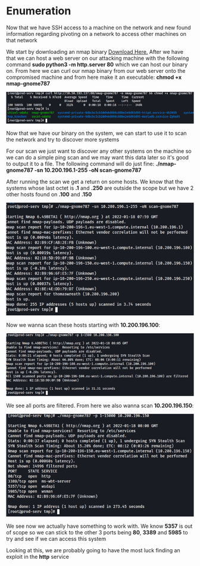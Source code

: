# Enumeration

Now that we have SSH access to a machine on the network and new found information regarding pivoting on a network to access other machines on that network

We start by downloading an nmap binary [Download Here.](https://github.com/andrew-d/static-binaries/blob/master/binaries/linux/x86_64/nmap?raw=true) After we have that we can host a web server on our attacking machine with the following command **sudo python3 -m http.server 80** which we can host our binary on. From here we can curl our nmap binary from our web server onto the compromised machine and from here make it an executable: **chmod +x nmap-gnome787**

![nmapbinarycurl.png](../../../../_resources/nmapbinarycurl.png)

Now that we have our binary on the system, we can start to use it to scan the network and try to discover more systems

For our scan we just want to discover any other systems on the machine so we can do a simple ping scan and we may want this data later so it's good to output it to a file. The following command will do just fine: **./nmap-gnome787 -sn 10.200.196.1-255 -oN scan-gnome787**

After running the scan we get a return on some hosts. We know that the systems whose last octet is **.1** and **.250** are outside the scope but we have 2 other hosts found on **.100** and **.150**

![nmapscanoninternalnetwork.png](../../../../_resources/nmapscanoninternalnetwork.png)

Now we wanna scan these hosts starting with **10.200.196.100**:

![nmapscan10.200.196.100.png](../../../../_resources/nmapscan10.200.196.100.png)

We see all ports are filtered. From here we also wanna scan **10.200.196.150**:

![nmapscan10.200.196.150.png](../../../../_resources/nmapscan10.200.196.150.png)

We see now we actually have something to work with. We know **5357** is out of scope so we can stick to the other 3 ports being **80**, **3389** and **5985** to try and see if we can access this system

Looking at this, we are probably going to have the most luck finding an exploit in the **http** service